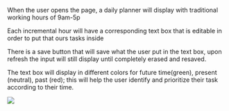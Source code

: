 When the user opens the page, a daily planner will display with traditional working hours of 9am-5p

Each incremental hour will have a corresponding text box that is editable in order to put that ours tasks inside

There is a save button that will save what the user put in the text box, upon refresh the input will still display until completely erased and resaved.

The text box will display in different colors for future time(green), present (neutral), past (red); this will help the user identify and prioritize their task according to their time.

<img src="Assets/readMeScreenshot.jpg"></img>
